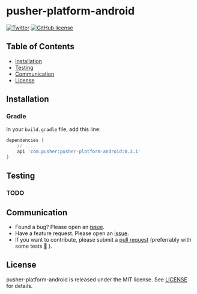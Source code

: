 # pusher-platform-android

[![Twitter](https://img.shields.io/badge/twitter-@Pusher-blue.svg?style=flat)](http://twitter.com/Pusher)
[![GitHub license](https://img.shields.io/badge/license-MIT-lightgrey.svg)](https://raw.githubusercontent.com/pusher/pusher-platform-android/master/LICENSE.md)


## Table of Contents

* [Installation](#installation)
* [Testing](#testing)
* [Communication](#communication)
* [License](#license)


## Installation

### Gradle

In your `build.gradle` file, add this line:

```groovy
dependencies {
    // ...
    api 'com.pusher:pusher-platform-android:0.3.1'
}
```

## Testing

### TODO


## Communication

- Found a bug? Please open an [issue](https://github.com/pusher/pusher-platform-android/issues).
- Have a feature request. Please open an [issue](https://github.com/pusher/pusher-platform-android/issues).
- If you want to contribute, please submit a [pull request](https://github.com/pusher/pusher-platform-android/pulls) (preferrably with some tests 🙂 ).


## License

pusher-platform-android is released under the MIT license. See [LICENSE](https://github.com/pusher/pusher-platform-android/blob/master/LICENSE.md) for details.
